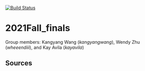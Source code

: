 [![Build Status](https://app.travis-ci.com/wheeendiii/2021Fall_finals.svg?branch=main)](https://app.travis-ci.com/wheeendiii/2021Fall_finals)
# 2021Fall_finals

Group members: Kangyang Wang (*kangyangwang*), Wendy Zhu (*wheeendiii*), and Kay Avila (*kayavila*)

## Sources
